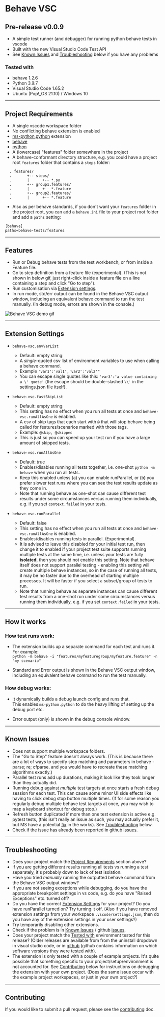 # Behave VSC 

## Pre-release v0.0.9
- A simple test runner (and debugger) for running python behave tests in vscode
- Built with the new Visual Studio Code Test API  
- See [Known Issues](#known-issues) and [Troubleshooting](#troubleshooting) below if you have any problems

### Tested with
- behave 1.2.6
- Python 3.9.7
- Visual Studio Code 1.65.2
- Ubuntu (Pop!_OS 21.10) / Windows 10

---
## Project Requirements
- A single vscode workspace folder
- No conflicting behave extension is enabled
- [ms-python.python](https://marketplace.visualstudio.com/items?itemName=ms-python.python) extension
- [behave](https://behave.readthedocs.io)
- [python](https://www.python.org/) 
- A (lowercase) "features" folder somewhere in the project
- A behave-conformant directory structure, e.g. you could have a project root `features` folder that contains a `steps` folder:
```  
  . features/  
  .       +-- steps/  
  .       |      +-- *.py  
  .       +-- group1.features/  
  .       |      +-- *.feature  
  .       +-- group2.features/  
  .       |      +-- *.feature  
```
- Also as per behave standards, if you don't want your `features` folder in the project root, you can add a `behave.ini` file to your project root 
folder and add a `paths` setting:
```
[behave]
paths=behave-tests/features 
```

---
## Features

- Run or Debug behave tests from the test workbench, or from inside a Feature file.
- Go to step definition from a feature file (experimental). (This is not shown in below gif, just right-click inside a feature file on a line 
containing a step and click "Go to step").
- Run customisation via [Extension settings](#extension-settings).
- In run mode, std/err output can be found in the Behave VSC output window, including an equivalent behave command to run the test manually. 
(In debug mode, errors are shown in the console.)


![Behave VSC demo gif](https://github.com/jimasp/behave-vsc/raw/main/images/behave-vsc.gif)

---
## Extension Settings

- `behave-vsc.envVarList`
  - Default: empty string
  - A _single_-quoted csv list of environment variables to use when calling a behave command.
  - Example `'var1':'val1','var2':'val2'"`
  - You can escape single quotes like this: `'var3':'a value containing a \' quote'` (the escape should be double-slashed `\\'` in the 
  settings.json file itself).

- `behave-vsc.fastSkipList`
  - Default: empty string
  - This setting has no effect when you run all tests at once and `behave-vsc.runAllAsOne` is enabled. 
  - A csv of skip tags that each start with `@` that will stop behave being called for features/scenarios marked with those tags. 
  - Example: `@skip, @skipped` 
  - This is just so you can speed up your test run if you have a large amount of skipped tests. 

- `behave-vsc.runAllAsOne` 
  - Default: true
  - Enables/disables running all tests together, i.e. one-shot `python -m behave` when you run all tests. 
  - Keep this enabled unless (a) you can enable runParallel, or (b) you prefer slower test runs where you can see the test results update as they 
  come in. 
  - Note that running behave as one-shot can cause different test results under some circumstances versus running them individually, e.g. if you 
  set `context.failed` in your tests.

- `behave-vsc.runParallel`
  - Default: false
  - This setting has no effect when you run all tests at once and `behave-vsc.runAllAsOne` is enabled. 
  - Enables/disables running tests in parallel. (Experimental). 
  - It is advised to leave this disabled for your initial test 
run, then change it to enabled if your project test suite supports running multiple tests at the same time, i.e. unless your tests are 
fully **isolated**, then you should not enable this setting. Note that behave itself does not support parallel testing - enabling this setting 
will create multiple behave instances, so in the case of running all tests, it may be no faster due to the overhead of starting multiple processes. 
It will be faster if you select a subset/group of tests to run.  
  - Note that running behave as separate instances can cause different test results from a one-shot run under some circumstances versus running them 
  individually, e.g. if you set `context.failed` in your tests.  
 

---  
## How it works

### How test runs work:

- The extension builds up a separate command for each test and runs it. For example:  
`python -m behave -i "features/myfeaturegroup/myfeature.feature" -n "my scenario"`

- Standard and Error output is shown in the Behave VSC output window, including an equivalent behave command to run the test manually.


### How debug works:

- It dynamically builds a debug launch config and runs that.    
This enables `ms-python.python` to do the heavy lifting of setting up the debug port etc.

- Error output (only) is shown in the debug console window.

---
## Known Issues

- Does not support multiple workspace folders.
- The "Go to Step" feature doesn't always work. (This is because there are a lot of ways to specify step matching and parameters 
in behave - parse;  re; cfparse. and you would have to recreate these matching algorithms exactly.) 
- Parallel test runs add up durations, making it look like they took longer than they actually did.
- Running debug against _multiple_ test targets at once starts a fresh debug session for each test. This can cause some minor UI side effects like 
having to click debug stop button multiple times. (If for some reason you regularly debug multiple behave test targets at once, you may wish to map 
a keyboard shortcut for debug stop.)
- Refresh button duplicated if more than one test extension is active e.g. pytest tests, (this isn't really an issue as such, you may actually prefer 
it, but MS have a potential [fix](https://github.com/microsoft/vscode/issues/139737) in the works).
 See [Troubleshooting](#troubleshooting) below.
- Check if the issue has already been reported in github [issues](https://github.com/jimasp/behave-vsc/issues).


---
## Troubleshooting
- Does your project match the [Project Requirements](#project-requirements) section above?
- If you are getting different results running all tests vs running a test separately, it's probably down to lack of test isolation. 
- Have you tried _manually_ running the outputted behave command from the Behave VSC output window?
- If you are not seeing exceptions while debugging, do you have the appropriate breakpoint settings in vs code, e.g. do you have 
"Raised Exceptions" etc. turned off?
- Do you have the correct [Extension Settings](#extension-settings) for your project? Do you have runParallel turned on? Try turning it off. (Also if 
you have removed extension settings from your 
workspace `.vscode/settings.json`, then do you have any of the extension settings in your user settings?)
- Try temporarily disabling other extensions.
- Check if the problem is in [Known Issues](#known-issues) / github [issues](https://github.com/jimasp/behave-vsc/issues).
- Does your project match the [Tested with](#tested-with) environment tested for this release? (Older releases are available from from the uninstall dropdown in visual studio code, or in 
[github](https://github.com/jimasp/behave-vsc/releases) (github contains information on which software versions they were tested with).
- The extension is only tested with a couple of example projects. It's quite possible that something specific to your project/setup/environment is 
not accounted for. See [Contributing](#contributing) below for instructions on debugging the extension with your own project. (Does the 
same issue occur with the example project workspaces, or just in your own project?) 


---
## Contributing

If you would like to submit a pull request, please see the [contributing](CONTRIBUTING.md) doc.

